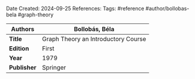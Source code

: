 Date Created: 2024-09-25
References: 
Tags: #reference #author/bollobas-bela #graph-theory 

| **Authors**   | Bollobás, Béla                      |
| ------------- | ----------------------------------- |
| **Title**     | Graph Theory an Introductory Course |
| **Edition**   | First                               |
| **Year**      | 1979                                |
| **Publisher** | Springer                            |
 
